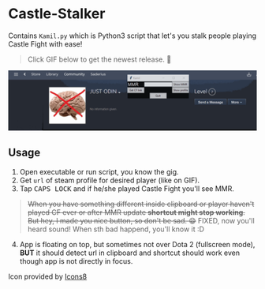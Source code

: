 # Castle-Stalker

Contains `Kamil.py` which is Python3 script that let's you stalk people playing Castle Fight with ease!

>Click GIF below to get the newest release. :tada:

[![](https://raw.githubusercontent.com/nukeknurs/Castle-Stalker/master/Screenshots/SuperKamil.gif)](https://github.com/nukeknurs/Castle-Stalker/releases)

## Usage

1. Open executable or run script, you know the gig.
1. Get `url` of steam profile for desired player (like on GIF).
1. Tap <kbd>CAPS LOCK</kbd> and if he/she played Castle Fight you'll see MMR. 
> ~~When you have something different inside clipboard or player haven't played CF ever or after MMR update **shortcut might stop working**. But hey, I made you nice button, so don't be sad. :grin:~~ FIXED, now you'll heard sound! When sth bad happend, you'll know it :D
4. App is floating on top, but sometimes not over Dota 2 (fullscreen mode), **BUT** it should detect url in clipboard and shortcut should work even though app is not directly in focus.

Icon provided by [Icons8](https://icons8.com)
